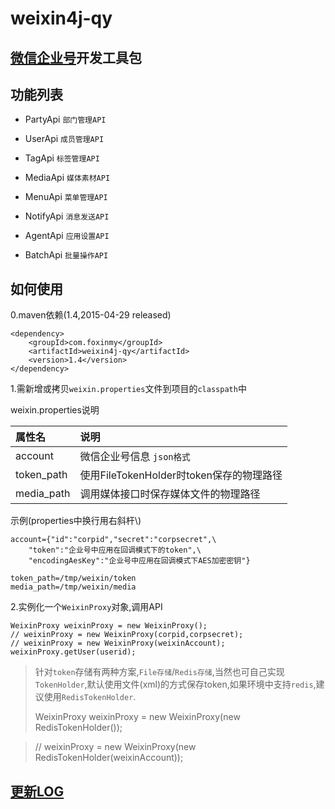 weixin4j-qy
===========

[微信企业号](http://qydev.weixin.qq.com/wiki/index.php)开发工具包
---------------------------------------------------------------

功能列表
-------

  * PartyApi `部门管理API`
	
  * UserApi `成员管理API`
  
  * TagApi `标签管理API`
  
  * MediaApi `媒体素材API`
  
  * MenuApi `菜单管理API`
  
  * NotifyApi `消息发送API`
  
  * AgentApi `应用设置API`
  
  * BatchApi `批量操作API`

如何使用
--------
0.maven依赖(1.4,2015-04-29 released)

	<dependency>
	    <groupId>com.foxinmy</groupId>
	    <artifactId>weixin4j-qy</artifactId>
	    <version>1.4</version>
	</dependency>
1.需新增或拷贝`weixin.properties`文件到项目的`classpath`中

weixin.properties说明

| 属性名       |       说明      |
| :---------- | :-------------- |
| account     | 微信企业号信息 `json格式`  |
| token_path  | 使用FileTokenHolder时token保存的物理路径 |
| media_path  | 调用媒体接口时保存媒体文件的物理路径 |

示例(properties中换行用右斜杆\\)

	account={"id":"corpid","secret":"corpsecret",\
		"token":"企业号中应用在回调模式下的token",\
		"encodingAesKey":"企业号中应用在回调模式下AES加密密钥"}
	
	token_path=/tmp/weixin/token
	media_path=/tmp/weixin/media

2.实例化一个`WeixinProxy`对象,调用API

    WeixinProxy weixinProxy = new WeixinProxy();
    // weixinProxy = new WeixinProxy(corpid,corpsecret);
    // weixinProxy = new WeixinProxy(weixinAccount);
    weixinProxy.getUser(userid);

> 针对`token`存储有两种方案,`File存储`/`Redis存储`,当然也可自己实现`TokenHolder`,默认使用文件(xml)的方式保存token,如果环境中支持`redis`,建议使用`RedisTokenHolder`.
>
>   WeixinProxy weixinProxy = new WeixinProxy(new RedisTokenHolder());

>   // weixinProxy = new WeixinProxy(new RedisTokenHolder(weixinAccount));

[更新LOG](./CHANGE.md)
----------------------